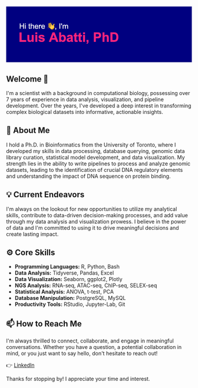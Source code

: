 ![Hi there, I'm Luis Abatti, PhD](banner.png)

## Welcome 👋

I'm a scientist with a background in computational biology, possessing over 7 years of experience in data analysis, visualization, and pipeline development. Over the years, I've developed a deep interest in transforming complex biological datasets into informative, actionable insights.


## 🎯 About Me

I hold a Ph.D. in Bioinformatics from the University of Toronto, where I developed my skills in data processing, database querying, genomic data library curation, statistical model development, and data visualization. My strength lies in the ability to write pipelines to process and analyze genomic datasets, leading to the identification of crucial DNA regulatory elements and understanding the impact of DNA sequence on protein binding.

## 💡 Current Endeavors

I'm always on the lookout for new opportunities to utilize my analytical skills, contribute to data-driven decision-making processes, and add value through my data analysis and visualization prowess. I believe in the power of data and I'm committed to using it to drive meaningful decisions and create lasting impact.

## ⚙️ Core Skills

- **Programming Languages:** R, Python, Bash
- **Data Analysis:** Tidyverse, Pandas, Excel
- **Data Visualization:** Seaborn, ggplot2, Plotly
- **NGS Analysis:** RNA-seq, ATAC-seq, ChIP-seq, SELEX-seq
- **Statistical Analysis:** ANOVA, t-test, PCA
- **Database Manipulation:** PostgreSQL, MySQL
- **Productivity Tools:** RStudio, Jupyter-Lab, Git

<!--
![Top Langs](https://github-readme-stats.vercel.app/api/top-langs/?username=luisabatti&hide=html&theme=radical)
-->

## 📫 How to Reach Me

I'm always thrilled to connect, collaborate, and engage in meaningful conversations. Whether you have a question, a potential collaboration in mind, or you just want to say hello, don't hesitate to reach out!

👉 [LinkedIn](https://www.linkedin.com/in/luisabatti/)

Thanks for stopping by! I appreciate your time and interest.

<!--
## 📊 Recent Projects
<a href="https://github.com/luisabatti/BAMquantify">
  <img height=125 align="center" src="https://github-readme-stats.vercel.app/api/pin/?username=luisabatti&repo=BAMquantify&theme=radical" />
</a>
<a href="https://github.com/luisabatti/SNP2TFBS">
  <img height=125 align="center" src="https://github-readme-stats.vercel.app/api/pin/?username=luisabatti&repo=SNP2TFBS&theme=radical" />
</a>

<br>

<a href="https://github.com/luisabatti/merge_fastq">
  <img height=125 align="center" src="https://github-readme-stats.vercel.app/api/pin/?username=luisabatti&repo=merge_fastq&theme=radical" />
</a>
<a href="https://github.com/luisabatti/selexseq_pipeline">
  <img height=125 align="center" src="https://github-readme-stats.vercel.app/api/pin/?username=luisabatti&repo=selexseq_pipeline&theme=radical" />
</a>

<br>

<a href="https://github.com/luisabatti/TCGAquantify">
  <img height=125 align="center" src="https://github-readme-stats.vercel.app/api/pin/?username=luisabatti&repo=TCGAquantify&theme=radical" />
</a>
<a href="https://github.com/luisabatti/covid_recovery">
  <img height=125 align="center" src="https://github-readme-stats.vercel.app/api/pin/?username=luisabatti&repo=covid_recovery&theme=radical" />
</a>
-->


<!--
**luisabatti/luisabatti** is a ✨ _special_ ✨ repository because its `README.md` (this file) appears on your GitHub profile.

Here are some ideas to get you started:

- 🔭 I’m currently working on ...
- 🌱 I’m currently learning ...
- 👯 I’m looking to collaborate on ...
- 🤔 I’m looking for help with ...
- 💬 Ask me about ...
- 📫 How to reach me: ...
- 😄 Pronouns: ...
- ⚡ Fun fact: ...
-->
